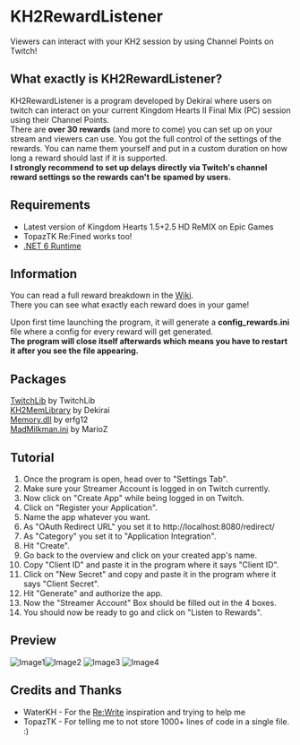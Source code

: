 


# KH2RewardListener

Viewers can interact with your KH2 session by using Channel Points on Twitch!

## What exactly is KH2RewardListener?
KH2RewardListener is a program developed by Dekirai where users on twitch can interact on your current Kingdom Hearts II Final Mix (PC) session using their Channel Points.  
There are **over 30 rewards** (and more to come) you can set up on your stream and viewers can use. 
You got the full control of the settings of the rewards. You can name them yourself and put in a custom duration on how long a reward should last if it is supported.  
**I strongly recommend to set up delays directly via Twitch's channel reward settings so the rewards can't be spamed by users.**

## Requirements

 - Latest version of Kingdom Hearts 1.5+2.5 HD ReMIX on Epic Games
 - TopazTK Re:Fined works too!
 - [.NET 6 Runtime](https://dotnet.microsoft.com/en-us/download/dotnet/6.0)

## Information
You can read a full reward breakdown in the [Wiki](https://github.com/Dekirai/KH2RewardListener/wiki/Rewards).    
There you can see what exactly each reward does in your game!  

Upon first time launching the program, it will generate a **config_rewards.ini** file where a config for every reward will get generated.  
**The program will close itself afterwards which means you have to restart it after you see the file appearing.**

## Packages
[TwitchLib](https://github.com/TwitchLib/TwitchLib) by TwitchLib  
[KH2MemLibrary](https://github.com/Dekirai/KHMemLibrary) by Dekirai  
[Memory.dll](https://github.com/erfg12/memory.dll) by erfg12  
[MadMilkman.ini](https://github.com/MarioZ/MadMilkman.Ini) by MarioZ  

## Tutorial

 1. Once the program is open, head over to "Settings Tab".
 2. Make sure your Streamer Account is logged in on Twitch currently.
 3. Now click on "Create App" while being logged in on Twitch.
 4. Click on "Register your Application".
 5. Name the app whatever you want.
 6. As "OAuth Redirect URL" you set it to http://localhost:8080/redirect/
 7. As "Category" you set it to "Application Integration".
 8. Hit "Create".  
 9. Go back to the overview and click on your created app's name.
 10. Copy "Client ID" and paste it in the program where it says "Client ID".
 11. Click on "New Secret" and copy and paste it in the program where it says "Client Secret".
 12. Hit "Generate" and authorize the app.
 13. Now the "Streamer Account" Box should be filled out in the 4 boxes.
 14. You should now be ready to go and click on "Listen to Rewards".

## Preview

![Image1](https://i.imgur.com/YwHbhPO.png)![Image2](https://i.imgur.com/gemrJC4.png) ![Image3](https://i.imgur.com/ffUnPgZ.png) ![Image4](https://i.imgur.com/45R5hFP.png)

## Credits and Thanks
 - WaterKH - For the [Re:Write](https://github.com/WaterKH/ReWrite) inspiration and trying to help me
 - TopazTK - For telling me to not store 1000+ lines of code in a single file. :)

